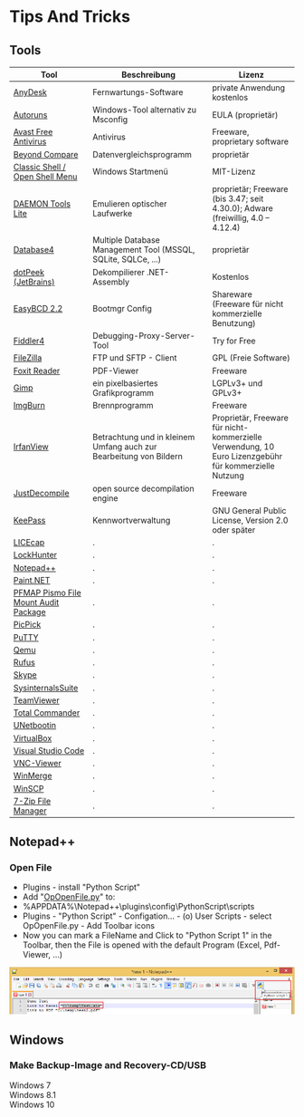 # Tips And Tricks

## Tools

|Tool|Beschreibung|Lizenz|
|-|-|-|
| [AnyDesk](src/Tools/AnyDesk/AnyDesk.md) | Fernwartungs-Software | private Anwendung kostenlos |
| [Autoruns](src/Tools/Autoruns/Autoruns.md) | Windows-Tool alternativ zu Msconfig | EULA (proprietär) |
| [Avast Free Antivirus](src/Tools/Avast_Antivirus/Avast_Antivirus.md) | Antivirus | Freeware, proprietary software |
| [Beyond Compare](src/Tools/Beyond_Compare/Beyond_Compare.md) | Datenvergleichsprogramm | proprietär |
| [Classic Shell / Open Shell Menu](src/Tools/Classic_Shell/Classic_Shell.md) | Windows Startmenü | MIT-Lizenz |
| [DAEMON Tools Lite](src/Tools/DAEMON_Tools_Lite/DAEMON_Tools_Lite.md) | Emulieren optischer Laufwerke | proprietär; Freeware (bis 3.47; seit 4.30.0); Adware (freiwillig, 4.0 – 4.12.4) |
| [Database4](src/Tools/Database4/Database4.md)| Multiple Database Management Tool (MSSQL, SQLite, SQLCe, ...) | proprietär |
| [dotPeek (JetBrains)](src/Tools/dotPeek/dotPeek.md) | Dekompilierer .NET-Assembly | Kostenlos |
| [EasyBCD 2.2](src/Tools/EasyBCD/EasyBCD.md)| Bootmgr Config | Shareware (Freeware für nicht kommerzielle Benutzung) |
| [Fiddler4](src/Tools/Fiddler/Fiddler.md) | Debugging-Proxy-Server-Tool | Try for Free |
| [FileZilla](src/Tools/FileZilla/FileZilla.md) | FTP und SFTP - Client | GPL (Freie Software) |
| [Foxit Reader](src/Tools/Foxit_Reader/Foxit_Reader.md) | PDF-Viewer | Freeware |
| [Gimp](src/Tools/Gimp/Gimp.md) | ein pixelbasiertes Grafikprogramm | LGPLv3+ und GPLv3+ |
| [ImgBurn](src/Tools/ImgBurn/ImgBurn.md) | Brennprogramm | Freeware |
| [IrfanView](src/Tools/IrfanView/IrfanView.md) | Betrachtung und in kleinem Umfang auch zur Bearbeitung von Bildern | Proprietär, Freeware für nicht-kommerzielle Verwendung, 10 Euro Lizenzgebühr für kommerzielle Nutzung |
| [JustDecompile](src/Tools/JustDecompile/JustDecompile.md) | open source decompilation engine | Freeware |
| [KeePass](src/Tools/KeePass/KeePass.md) | Kennwortverwaltung | GNU General Public License, Version 2.0 oder später |
| [LICEcap](src/Tools/LICEcap/LICEcap.md) | . | . |
| [LockHunter](src/Tools/LockHunter/LockHunter.md) | . | . |
| [Notepad++](src/Tools/Notepad++/Notepad++.md) | . | . |
| [Paint.NET](src/Tools/Paint.NET/Paint.NET.md) | . | . |
| [PFMAP Pismo File Mount Audit Package](src/Tools/PFMAP/PFMAP.md) | . | . |
| [PicPick](src/Tools/PicPick/PicPick.md) | . | . |
| [PuTTY](src/Tools/PuTTY/PuTTY.md) | . | . |
| [Qemu](src/Tools/Qemu/Qemu.md) | . | . |
| [Rufus](src/Tools/Rufus/Rufus.md) | . | . |
| [Skype](src/Tools/Skype/Skype.md) | . | . |
| [SysinternalsSuite](src/Tools/SysinternalsSuite/SysinternalsSuite.md) | . | . |
| [TeamViewer](src/Tools/TeamViewer/TeamViewer.md) | . | . |
| [Total Commander](src/Tools/Total_Commander/Total_Commander.md) | . | . |
| [UNetbootin](src/Tools/UNetbootin/UNetbootin.md) | . | . |
| [VirtualBox](src/Tools/VirtualBox/VirtualBox.md) | . | . |
| [Visual Studio Code](src/Tools/VisualStudioCode/VisualStudioCode.md) | . | . |
| [VNC-Viewer](src/Tools/VNC-Viewer/VNC-Viewer.md) | . | . |
| [WinMerge](src/Tools/WinMerge/WinMerge.md) | . | . |
| [WinSCP](src/Tools/WinSCP/WinSCP.md) | . | . |
| [7-Zip File Manager](src/Tools/7-Zip/7-Zip.md) | . | . |

## Notepad++

### Open File
* Plugins - install "Python Script"
* Add "[OpOpenFile.py](src/Notepad++/Python_Script/OpOpenFile.py)" to:
* %APPDATA%\Notepad++\plugins\config\PythonScript\scripts
* Plugins - "Python Script" - Configation... - (o) User Scripts - select OpOpenFile.py - Add Toolbar icons
* Now you can mark a FileName and Click to "Python Script 1" in the Toolbar, then the File is opened with the default Program (Excel, Pdf-Viewer, ...)

![](src/Notepad++/Python_Script/img/Bild_20211218_191026_001.png)

## Windows
### Make Backup-Image and Recovery-CD/USB
Windows 7  
Windows 8.1  
Windows 10
